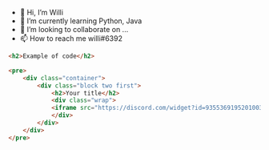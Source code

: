 - 👋 Hi, I’m Willi
- 🌱 I’m currently learning Python, Java 
- 💞️ I’m looking to collaborate on ...
- 📫 How to reach me willi#6392
<!---
JusteWilli/JusteWilli is a ✨ special ✨ repository because its `README.md` (this file) appears on your GitHub profile.
You can click the Preview link to take a look at your changes.
--->

```html
<h2>Example of code</h2>

<pre>
    <div class="container">
        <div class="block two first">
            <h2>Your title</h2>
            <div class="wrap">
            <iframe src="https://discord.com/widget?id=935536919520100372&theme=dark" width="350" height="500" allowtransparency="true" frameborder="0" sandbox="allow-popups allow-popups-to-escape-sandbox allow-same-origin allow-scripts"></iframe>
            </div>
        </div>
    </div>
</pre>
```
